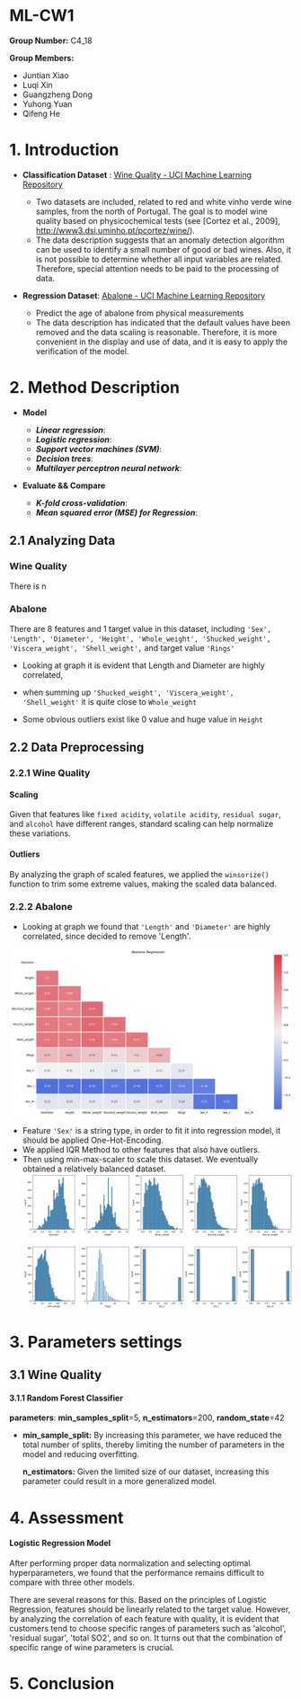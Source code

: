 # ML-CW1 

**Group Number:** C4_18

**Group Members:** 

- Juntian Xiao
- Luqi Xin
- Guangzheng Dong
- Yuhong Yuan
- Qifeng He

# 1. Introduction

- **Classification Dataset** : [Wine Quality - UCI Machine Learning Repository](https://archive.ics.uci.edu/dataset/186/wine+quality) 
  - Two datasets are included, related to red and white vinho verde wine samples, from the north of Portugal. The goal is to model wine quality based on physicochemical tests (see [Cortez et al., 2009], http://www3.dsi.uminho.pt/pcortez/wine/).
  - The data description suggests that an anomaly detection algorithm can be used to identify a small number of good or bad wines. Also, it is not possible to determine whether all input variables are related. Therefore, special attention needs to be paid to the   processing of data.

- **Regression Dataset**:  [Abalone - UCI Machine Learning Repository](https://archive.ics.uci.edu/dataset/1/abalone)
  - Predict the age of abalone from physical measurements
  - The data description has indicated that the default values have been removed and the data scaling is reasonable. Therefore, it is more convenient in the display and use of data, and it is easy to apply the verification of the model.

# 2. Method Description
- **Model**
  - ***Linear regression***:
  - ***Logistic regression***:
  - ***Support vector machines (SVM)***:
  - ***Decision trees***:
  - ***Multilayer perceptron neural network***:
  
- **Evaluate && Compare**
  - ***K-fold cross-validation***:
  - ***Mean squared error (MSE) for Regression***:
  
  

## 2.1 Analyzing Data

### Wine Quality

There is n

### Abalone

There are 8 features and 1 target value in this dataset, including `'Sex', 'Length', 'Diameter', 'Height', 'Whole_weight', 'Shucked_weight', 'Viscera_weight', 'Shell_weight',` and target value `'Rings'`

- Looking at graph it is evident that Length and Diameter are highly correlated, 

- when summing up `'Shucked_weight', 'Viscera_weight', 'Shell_weight'`  it is quite close to `Whole_weight`
- Some obvious outliers exist like 0 value and huge value in `Height` 




## 2.2 Data Preprocessing

### 2.2.1 Wine Quality


#### Scaling

Given that features like `fixed acidity`, `volatile acidity`, `residual sugar`, and `alcohol` have different ranges, standard scaling can help normalize these variations.

#### Outliers

By analyzing the graph of scaled features, we applied the `winsorize()` function to trim some extreme values, making the scaled data balanced.



### 2.2.2 Abalone

- Looking at graph we found that `'Length'` and `'Diameter'` are highly correlated, since decided to remove 'Length'. 

<img src="README.assets/image-20241105201950539.png" alt="image-20241105201950539" style="zoom:80%;" />

- Feature `'Sex'` is a string type, in order to fit it into regression model, it should be applied One-Hot-Encoding.
- We applied IQR Method to other features that also have outliers.
- Then using min-max-scaler to scale this dataset. We eventually obtained a relatively balanced dataset.![image-20241105202523507](README.assets/image-20241105202523507.png)

# 3. Parameters settings
## 3.1 Wine Quality
#### 3.1.1 Random Forest Classifier
**parameters**:  **min_samples_split**=5, **n_estimators**=200, **random_state**=42

- **min_sample_split:** By increasing this parameter, we have reduced the total number of splits, thereby limiting the number of parameters in the model and reducing overfitting.

  **n_estimators:** Given the limited size of our dataset, increasing this parameter could result in a more generalized model.




# 4. Assessment

#### Logistic Regression Model 

After performing proper data normalization and selecting optimal hyperparameters, we found that the performance remains difficult to compare with three other models.

There are several reasons for this. Based on the principles of Logistic Regression, features should be linearly related to the target value. However, by analyzing the correlation of each feature with quality, it is evident that customers tend to choose specific ranges of parameters such as 'alcohol', 'residual sugar', 'total SO2', and so on. It turns out that the combination of specific range of wine parameters is crucial.


# 5. Conclusion
